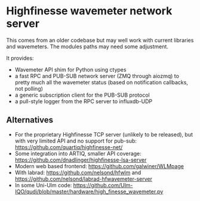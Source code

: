# Highfinesse wavemeter network server

This comes from an older codebase but may well work with current libraries and
wavemeters. The modules paths may need some adjustment.

It provides:

* Wavemeter API shim for Python using ctypes
* a fast RPC and PUB-SUB network server (ZMQ through aiozmq) to pretty much all
the wavemeter status (based on notification callbacks, not polling)
* a generic subscription client for the PUB-SUB protocol
* a pull-style logger from the RPC server to influxdb-UDP

## Alternatives

* For the proprietary Highfinesse TCP server (unlikely to be released), but with very limited API and no support for pub-sub: https://github.com/quartiq/highfinesse-net/
* Some integration into ARTIQ, smaller API coverage: https://github.com/dnadlinger/highfinesse-lsa-server
* Modern web based frontend: https://github.com/galwiner/WLMpage
* With labrad: https://github.com/nelsond/hfwlm and https://github.com/nelsond/labrad-hfwavemeter-server
* In some Uni-Ulm code: https://github.com/Ulm-IQO/qudi/blob/master/hardware/high_finesse_wavemeter.py
